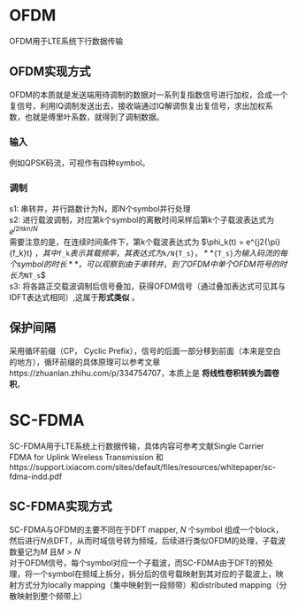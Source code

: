 # OFDM
OFDM用于LTE系统下行数据传输
## OFDM实现方式
OFDM的本质就是发送端用待调制的数据对一系列复指数信号进行加权，合成一个复信号，利用IQ调制发送出去，接收端通过IQ解调恢复出复信号，求出加权系数，也就是傅里叶系数，就得到了调制数据。
### 输入
例如QPSK码流，可视作有四种symbol。
### 调制
s1: 串转并，并行路数计为N，即N个symbol并行处理\
s2: 进行载波调制，对应第k个symbol的离散时间采样后第k个子载波表达式为$`e^{j{2\pi}kn/N} `$ \
需要注意的是，在连续时间条件下，第k个载波表达式为 $\phi_k(t) = e^{j2{\pi}{f_k}t} $，其中$`f_k`$表示其载频率，其表达式为$`k/N{T_s}`$，**$`{T_s}`$为输入码流的每个symbol的时长**，可以观察到由于串转并，到了OFDM中单个OFDM符号的时长为$`NT_s`$ \
s3: 将各路正交载波调制后信号叠加，获得OFDM信号（通过叠加表达式可见其与IDFT表达式相同）,这属于**形式类似** 。
## 保护间隔
采用循环前缀（CP， Cyclic Prefix），信号的后面一部分移到前面（本来是空白的地方），循环前缀的具体原理可以参考文章https://zhuanlan.zhihu.com/p/334754707，本质上是 **将线性卷积转换为圆卷积**。

# SC-FDMA
SC-FDMA用于LTE系统上行数据传输，具体内容可参考文献Single Carrier FDMA for
Uplink Wireless Transmission 和https://support.ixiacom.com/sites/default/files/resources/whitepaper/sc-fdma-indd.pdf
## SC-FDMA实现方式
SC-FDMA与OFDM的主要不同在于DFT mapper, $N$ 个symbol
组成一个block，然后进行$N$点DFT，从而时域信号转为频域，后续进行类似OFDM的处理，子载波数量记为$`M`$ 且$M > N$\
对于OFDM信号，每个symbol对应一个子载波，而SC-FDMA由于DFT的预处理，将一个symbol在频域上拆分，拆分后的信号载映射到其对应的子载波上，映射方式分为locally mapping（集中映射到一段频带）和distributed mapping（分散映射到整个频带上）





